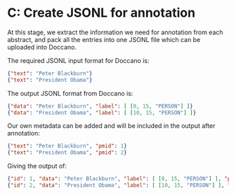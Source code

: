 # C: Create JSONL for annotation

At this stage, we extract the information we need for annotation from each abstract, and pack all the entries into one JSONL file which can be uploaded into Doccano.

The required JSONL input format for Doccano is:

```json
{"text": "Peter Blackburn"}
{"text": "President Obama"}
```

The output JSONL format from Doccano is:
```json
{"data": "Peter Blackburn", "label": [ [0, 15, "PERSON"] ]}
{"data": "President Obama", "label": [ [10, 15, "PERSON"] ]}
```

Our own metadata can be added and will be included in the output after annotation:

```json
{"text": "Peter Blackburn", "pmid": 1}
{"text": "President Obama", "pmid": 2}
```

Giving the output of:
```json
{"id": 1, "data": "Peter Blackburn", "label": [ [0, 15, "PERSON"] ], "pmid": 1}
{"id": 2, "data": "President Obama", "label": [ [10, 15, "PERSON"] ], "pmid": 2}
```
